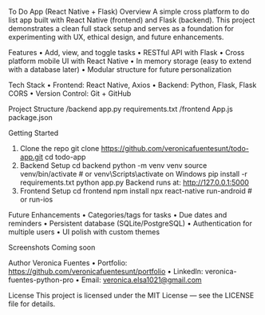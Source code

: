 To Do App (React Native + Flask)
Overview
A simple cross platform to do list app built with React Native (frontend) and Flask (backend).
This project demonstrates a clean full stack setup and serves as a foundation for experimenting with UX, ethical design, and future enhancements.

Features
•	Add, view, and toggle tasks
•	RESTful API with Flask
•	Cross platform mobile UI with React Native
•	In memory storage (easy to extend with a database later)
•	Modular structure for future personalization

Tech Stack
•	Frontend: React Native, Axios
•	Backend: Python, Flask, Flask CORS
•	Version Control: Git + GitHub

Project Structure
/backend
   app.py
   requirements.txt
/frontend
   App.js
   package.json

Getting Started
1. Clone the repo
git clone https://github.com/veronicafuentesunt/todo-app.git
cd todo-app
2. Backend Setup
cd backend
python -m venv venv
source venv/bin/activate   # or venv\Scripts\activate on Windows
pip install -r requirements.txt
python app.py
Backend runs at: http://127.0.0.1:5000
3. Frontend Setup
cd frontend
npm install
npx react-native run-android   # or run-ios

Future Enhancements
•	Categories/tags for tasks
•	Due dates and reminders
•	Persistent database (SQLite/PostgreSQL)
•	Authentication for multiple users
•	UI polish with custom themes

Screenshots
Coming soon

Author
Veronica Fuentes
•	Portfolio: https://github.com/veronicafuentesunt/portfolio
•	LinkedIn: veronica-fuentes-python-pro
•	Email: veronica.elsa1021@gmail.com

License
This project is licensed under the MIT License — see the LICENSE file for details.

